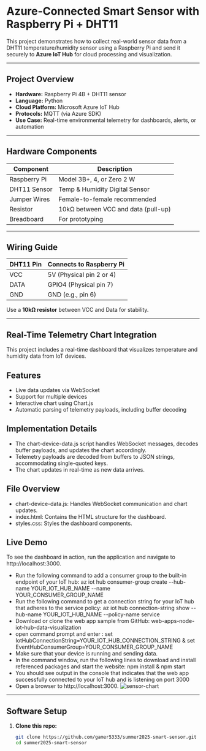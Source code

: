 # Azure-Connected Smart Sensor with Raspberry Pi + DHT11

This project demonstrates how to collect real-world sensor data from a DHT11 temperature/humidity sensor using a Raspberry Pi and send it securely to **Azure IoT Hub** for cloud processing and visualization.

---

## Project Overview

- **Hardware:** Raspberry Pi 4B + DHT11 sensor
- **Language:** Python
- **Cloud Platform:** Microsoft Azure IoT Hub
- **Protocols:** MQTT (via Azure SDK)
- **Use Case:** Real-time environmental telemetry for dashboards, alerts, or automation

---

## Hardware Components

| Component      | Description                           |
|----------------|---------------------------------------|
| Raspberry Pi   | Model 3B+, 4, or Zero 2 W              |
| DHT11 Sensor   | Temp & Humidity Digital Sensor         |
| Jumper Wires   | Female-to-female recommended           |
| Resistor       | 10kΩ between VCC and data (pull-up)    |
| Breadboard     | For prototyping                        |

---

## Wiring Guide

| DHT11 Pin | Connects to Raspberry Pi |
|-----------|--------------------------|
| VCC       | 5V (Physical pin 2 or 4) |
| DATA      | GPIO4 (Physical pin 7)   |
| GND       | GND (e.g., pin 6)        |

Use a **10kΩ resistor** between VCC and Data for stability.

---
## Real-Time Telemetry Chart Integration
This project includes a real-time dashboard that visualizes temperature and humidity data from IoT devices.

## Features
- Live data updates via WebSocket
- Support for multiple devices
- Interactive chart using Chart.js
- Automatic parsing of telemetry payloads, including buffer decoding

## Implementation Details
- The chart-device-data.js script handles WebSocket messages, decodes buffer payloads, and updates the chart accordingly.
- Telemetry payloads are decoded from buffers to JSON strings, accommodating single-quoted keys.
- The chart updates in real-time as new data arrives.

## File Overview
- chart-device-data.js: Handles WebSocket communication and chart updates.
- index.html: Contains the HTML structure for the dashboard.
- styles.css: Styles the dashboard components.

## Live Demo
To see the dashboard in action, run the application and navigate to http://localhost:3000.
   - Run the following command to add a consumer group to the built-in endpoint of your IoT hub: az iot hub consumer-group create --hub-name YOUR_IOT_HUB_NAME --name YOUR_CONSUMER_GROUP_NAME
   - Run the following command to get a connection string for your IoT hub that adheres to the service policy: az iot hub connection-string show --hub-name YOUR_IOT_HUB_NAME --policy-name service
   - Download or clone the web app sample from GitHub: web-apps-node-iot-hub-data-visualization
   - open command prompt and enter : set IotHubConnectionString=YOUR_IOT_HUB_CONNECTION_STRING & set EventHubConsumerGroup=YOUR_CONSUMER_GROUP_NAME
   - Make sure that your device is running and sending data.
   - In the command window, run the following lines to download and install referenced packages and start the website: npm install & npm start
   - You should see output in the console that indicates that the web app successfully connected to your IoT hub and is listening on port 3000
   - Open a browser to http://localhost:3000.
![sensor-chart](https://github.com/user-attachments/assets/50ea7bb9-dfa8-42c2-b72a-576b6094d486)

---
## Software Setup

1. **Clone this repo:**
   ```bash
   git clone https://github.com/gamer5333/summer2025-smart-sensor.git
   cd summer2025-smart-sensor
